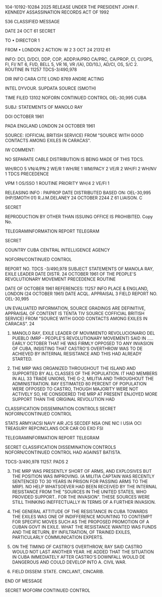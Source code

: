 104-10192-10284
2025 RELEASE UNDER THE PRESIDENT JOHN F. KENNEDY ASSASSINATION RECORDS ACT OF 1992

536
CLASSIFIED MESSAGE

DATE
24 ОСТ 61
SECRET

TO • DIRECTOR
1

FROM • LONDON
2
ACTION: W 2
3
ОСТ 24 21312 61

INFO: DCI, D/DCI, DDP, COP, ADDP/A/PRO CA/PRC,
CA/PROP, CI, CI/OPS, FI, FI/ NT 6, FI/D, BELL 5,
VR 16, VR /(A), DD/1(L), AD/CI, OS, S/C 2.
ROUTINE
IN 11257
TDCS-3/490,978

DIR INFO CARA CITE LOND 8769
ANDRE ACTING

INTEL DYVOUR.
SUPDATA SOURCE (SMOTH)

TIME FILED 13102
NOFORN CONTINUED CONTROL OEL-30,995 CUBA

SUBJ: STATEMENTS OF MANOLO RAY

DOI OCTOBER 1961

PADA ENGLAND LONDON 24 OCTOBER 1961

SOURCE: (OFFICIAL BRITISH SERVICE) FROM "SOURCE WITH GOOD CONTACTS AMONG EXILES IN CARACAS".

IW COMMENT:

NO SEPARATE CABLE DISTRIBUTION IS BEING MADE OF THIS TDCS.

WH/RCO 5 VN/4/PN 2 WE/R 1
WH/RE 1 WM/PACY 2 VE/R 2
WH/FI 2 WH/NV 1
TDCS
PRECEDENCE

VPM 1 OS/SSO 1 ROUTINE
PRIORITY
WH/4 2 VE/FI 1

RELEASING INFO : PAIPROP DATE DISTRIBUTED BASED ON: OEL-30,995
(HP/SMOTH 01)
R.J.M.DELANEY 24 OCTOBER 2244 Z 61 LIAISON. C

SECRET

REPRODUCTION BY OTHER THAN ISSUING OFFICE IS PROHIBITED. Copy No.

TELEGRAMINFORMATION REPORT TELEGRAM

SECRET

COUNTRY CUBA
CENTRAL INTELLIGENCE AGENCY

NOFORN/CONTINUED CONTROL

REPORT NO. TDCS -3/490,978
SUBJECT STATEMENTS OF MANOLA RAY, EXILE LEADER DATE DISTR. 24 OCTOBER 1961
OF THE PEOPLE'S REVOLUTIONARY MOVEMENT
PRECEDENCE ROUTINE

DATE OF OCTOBER 1961 REFERENCES: 11257
INFO
PLACE & ENGLAND, LONDON (24 OCTOBER 1961)
DATE ACQL.
APPRAISAL 3 FIELD REPORT NO. OEL-30,995

UN EVALUATED INFORMATION, SOURCE GRADINGS ARE DEFINITIVE, APPRAISAL OF CONTENT IS TENTA TIV
SOURCE COFFICIAL BRITISH SERVICE) FROM "SOURCE WITH GOOD CONTACTS AMONG EXILES
IN CARACAS". 24

1. MANOLO RAY, EXILE LEADER OF MOVIMIENTO REVOLUCIONARIO
DEL PUEBLO (MRP - PEOPLE'S REVOLUTIONARY MOVEMENT) SAID IN .....
EARLY OCTOBER THAT HE WAS FIRMLY OPPOSED TO ANY INVASION OF CUBA,
INSISTING THAT CASTRO'S OVERTHROW WAS TO DE ACHIEVED BY INTERNAL
RESISTANCE AND THIS HAD ALREADY STARTED.

2. THE MRP WAS ORGANIZED THROUGHOUT THE ISLAND AND SUPPORTED
BY ALL CLASSES OF THE POPULATION. IT HAD MEMBERS IN ALL 33
TRADE UNIONS, THE G-2, MILITIA AND THROUGHOUT THE ADMINISTRATION.
RAY ESTIMATED 80 PERCENT OF POPULATION WERE OFPOSED TO CASTRO,
THOUGH MAJORITY WERE NOT ACTIVELY SO, HE CONSIDERED THE MRP AT
PRESENT ENJOYED MORE SUPPORT THAN THE ORIGINAL REVOLUTION HAD

CLASSIFICATION DISSEMINATION CONTROLS
SECRET NOFORN/CONTINUED CONTROL

STATS ARMY/ACSI NAVY AIR JCS SECDEF NSA ONE NIC I USIA OCI
TREASURY REPCINCLANS OCR CAR OG EXO FSI

TELEGRAMINFORMATION REPORT TELEGRAM

SECRET
CLASSIFICATION DISSEMINATION CONTROLS
NOFORN/CONTINUED CONTROL
HAD AGAINST BATISTA.

TDCS-3/490,978 11257.
PADS 2

3. THE MRP WAS PRESENTLY SHORT OF ARMS, AND EXPLOSIVES BUT THE
POSITION WAS IMPROVING. (A MILITIA CAPTAIN WAS RECENTLY
SENTENCED TO 30 YEARS IN PRISON FOR PASSING ARMS TO THE MRP).
NO HELP WHATSOEVER HAD BEEN RECEIVED BY THE INTERNAL RESISTANCE
FROM THE "SOURCES IN THE UNITED STATES, WHO PROVIDED SUPPORT..
FOR THE INVASION". THESE SOURCES WERE STILL THINKING
INEFFECTUALLY IN TERMS OF A FURTHER INVASION.

4. THE GENERAL ATTITUDE OF THE RESISTANCE IN CUBA TOWARDS
THE EXILES WAS ONE OF INDIFFERENCE MOUNTING TO CONTEMPT FOR
SPECIFIC MOVES SUCH AS THE PROPOSED PROMOTION OF A CUBAN GOVT
IN EXILE. WHAT THE RESISTANCE WANTED WAS FUNDS AND THE RETURN,
BY INFILTRATION, OF TRAINED EXILES, PARTICULARLY COMMUNICATION
EXPERTS.

5. ON THE TIMING OF CASTRO'S OVERTHROW, RAY SAID CASTRO WOULD
NOT LAST ANOTHER YEAR. HE ADDED THAT THE SITUATION IN CUBA
IMMEDIATELY AFTER CASTRO'S DOWNFALL WOULD DE DANGEROUS AND COULD
DEVELOP INTO A. CIVIL WAR.

6. FIELD DISSEM: STATE. CINCLANT, CINCARIB.

END OF MESSAGE

SECRET
MOFORM CONTINUED CONTROL
